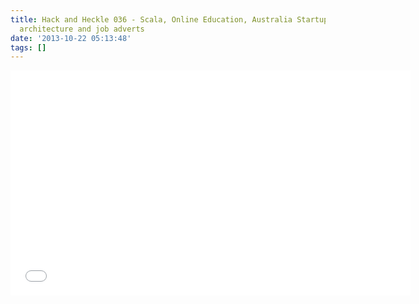 ```yaml
---
title: Hack and Heckle 036 - Scala, Online Education, Australia Startups, API first
  architecture and job adverts
date: '2013-10-22 05:13:48'
tags: []
---
```


<iframe style="border: none" src="//html5-player.libsyn.com/embed/episode/id/2518475/height/360/width/640/theme/legacy/direction/no/autoplay/no/autonext/no/thumbnail/yes/preload/no/no_addthis/no/" height="360" width="640" scrolling="no"  allowfullscreen webkitallowfullscreen mozallowfullscreen oallowfullscreen msallowfullscreen></iframe>
<!--more—>
Local:
https://www.coursera.org/course/reactive

online education, aussie startups,  API first achitecture, 

UQ offering edx
http://uqx.uq.edu.au/

MEET & GREET DENA: JAPANESE GAME PUBLISHERS COME TO BRISBANE

Thursday, 17 October 2013 from 6:00 PM to 8:30 PM 
https://deenagames.eventbrite.com/?ref=estwenivtefor001


https://swbrisbane2013.eventbrite.com/
Startup Weekend (this weekend)

https://www.coursera.org/course/reactive

Startup:
Aussie Startup
http://techcrunch.com/2013/10/11/aussie-app-omny-is-heading-to-the-u-s-to-be-an-all-purpose-personalized-radio/

Drones! in Au
http://techcrunch.com/2013/10/14/australian-startups-zookal-and-flirtey-to-begin-delivering-textbook-orders-by-drone/

BigCommerce Job Ad:
http://www.dailymail.co.uk/news/article-2442454/Bigcommerce-Tech-firm-creates-super-tough-riddle.html

Security:

dlink backdoor
http://mobile.itnews.com.au/Article.aspx?CIID=360389&type=News

Leaving rural scotland because no broadband
http://mashable.com/2013/10/09/rural-scotland-internet/

Development
API-first architecture, or the fat vs. thin server debate
https://news.ycombinator.com/item?id=6544152

Google Play, Tablet version apps
http://gigaom.com/2013/10/11/its-about-time-google-play-to-provide-distinction-between-phone-and-tablet-apps/

Leigh’s Picks

https://github.com/vhf/free-programming-books/blob/master/free-programming-books.md

Launching your project to the world? Try these sites to get the word out
https://news.ycombinator.com/item?id=6488822

Darren Pick’s
Xero:
http://blog.xero.com/2013/10/xero-raises-nz180m-us-global-growth
